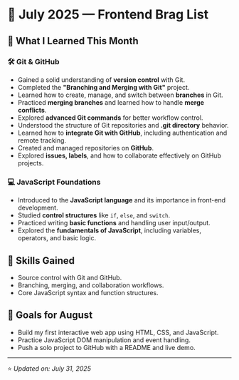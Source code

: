 # 🚀 July 2025 — Frontend Brag List

## 📌 What I Learned This Month

### 🛠️ Git & GitHub
- Gained a solid understanding of **version control** with Git.
- Completed the **"Branching and Merging with Git"** project.
- Learned how to create, manage, and switch between **branches** in Git.
- Practiced **merging branches** and learned how to handle **merge conflicts**.
- Explored **advanced Git commands** for better workflow control.
- Understood the structure of Git repositories and **.git directory** behavior.
- Learned how to **integrate Git with GitHub**, including authentication and remote tracking.
- Created and managed repositories on **GitHub**.
- Explored **issues, labels**, and how to collaborate effectively on GitHub projects.

### 💻 JavaScript Foundations
- Introduced to the **JavaScript language** and its importance in front-end development.
- Studied **control structures** like `if`, `else`, and `switch`.
- Practiced writing **basic functions** and handling user input/output.
- Explored the **fundamentals of JavaScript**, including variables, operators, and basic logic.

## 🧠 Skills Gained
- Source control with Git and GitHub.
- Branching, merging, and collaboration workflows.
- Core JavaScript syntax and function structures.

## 🎯 Goals for August
- Build my first interactive web app using HTML, CSS, and JavaScript.
- Practice JavaScript DOM manipulation and event handling.
- Push a solo project to GitHub with a README and live demo.

---

⭐ _Updated on: July 31, 2025_
